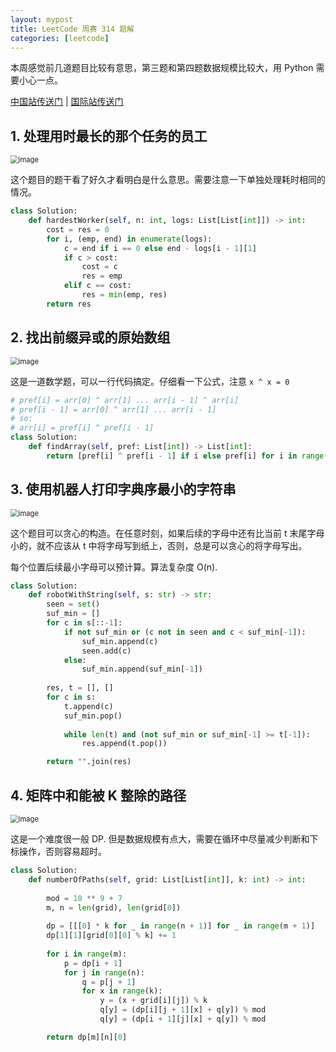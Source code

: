 ```yaml
---
layout: mypost
title: LeetCode 周赛 314 题解
categories: [leetcode]
---
```


本周感觉前几道题目比较有意思，第三题和第四题数据规模比较大，用 Python 需要小心一点。

[中国站传送门](https://leetcode.cn/contest/weekly-contest-314/) | [国际站传送门](https://leetcode.com/contest/weekly-contest-314/)

## 1. 处理用时最长的那个任务的员工

<img src="../../posts/2022-leetcode/lc-wk-314-p1.png" alt="image" style="zoom:80%;" />

这个题目的题干看了好久才看明白是什么意思。需要注意一下单独处理耗时相同的情况。

```py
class Solution:
    def hardestWorker(self, n: int, logs: List[List[int]]) -> int:
        cost = res = 0
        for i, (emp, end) in enumerate(logs):
            c = end if i == 0 else end - logs[i - 1][1]
            if c > cost:
                cost = c
                res = emp
            elif c == cost:
                res = min(emp, res)
        return res
```

## 2. 找出前缀异或的原始数组

<img src="../../posts/2022-leetcode/lc-wk-314-p2.png" alt="image" style="zoom:80%;" />

这是一道数学题，可以一行代码搞定。仔细看一下公式，注意 `x ^ x = 0`

```py
# pref[i] = arr[0] ^ arr[1] ... arr[i - 1] ^ arr[i]
# pref[i - 1] = arr[0] ^ arr[1] ... arr[i - 1]
# so:
# arr[i] = pref[i] ^ pref[i - 1]
class Solution:
    def findArray(self, pref: List[int]) -> List[int]:
        return [pref[i] ^ pref[i - 1] if i else pref[i] for i in range(len(pref))]
```

## 3. 使用机器人打印字典序最小的字符串

<img src="../../posts/2022-leetcode/lc-wk-314-p3.png" alt="image" style="zoom:80%;" />

这个题目可以贪心的构造。在任意时刻，如果后续的字母中还有比当前 t 末尾字母小的，就不应该从 t 中将字母写到纸上，否则，总是可以贪心的将字母写出。

每个位置后续最小字母可以预计算。算法复杂度 O(n).

```py
class Solution:
    def robotWithString(self, s: str) -> str:
        seen = set()
        suf_min = []
        for c in s[::-1]:
            if not suf_min or (c not in seen and c < suf_min[-1]):
                suf_min.append(c)
                seen.add(c)
            else:
                suf_min.append(suf_min[-1])
        
        res, t = [], []
        for c in s:
            t.append(c)
            suf_min.pop()
            
            while len(t) and (not suf_min or suf_min[-1] >= t[-1]):
                res.append(t.pop())

        return "".join(res)
```

## 4. 矩阵中和能被 K 整除的路径

<img src="../../posts/2022-leetcode/lc-wk-314-p4.png" alt="image" style="zoom:80%;" />

这是一个难度很一般 DP. 但是数据规模有点大，需要在循环中尽量减少判断和下标操作，否则容易超时。

```py
class Solution:
    def numberOfPaths(self, grid: List[List[int]], k: int) -> int:
        
        mod = 10 ** 9 + 7
        m, n = len(grid), len(grid[0])
        
        dp = [[[0] * k for _ in range(n + 1)] for _ in range(m + 1)]
        dp[1][1][grid[0][0] % k] += 1
        
        for i in range(m):
            p = dp[i + 1]
            for j in range(n):
                q = p[j + 1]
                for x in range(k):
                    y = (x + grid[i][j]) % k
                    q[y] = (dp[i][j + 1][x] + q[y]) % mod
                    q[y] = (dp[i + 1][j][x] + q[y]) % mod

        return dp[m][n][0]
```
